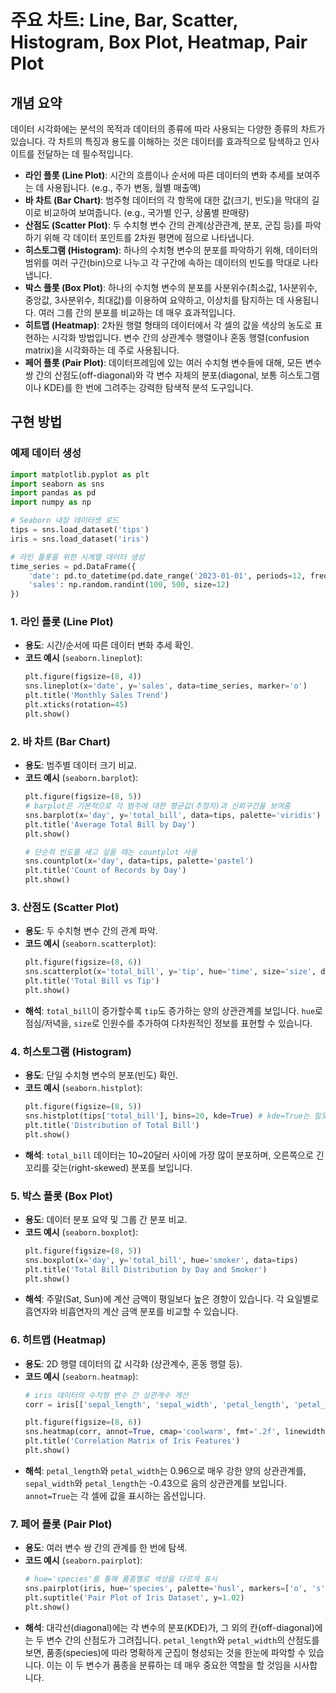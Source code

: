 
# 주요 차트: Line, Bar, Scatter, Histogram, Box Plot, Heatmap, Pair Plot

## 개념 요약

데이터 시각화에는 분석의 목적과 데이터의 종류에 따라 사용되는 다양한 종류의 차트가 있습니다. 각 차트의 특징과 용도를 이해하는 것은 데이터를 효과적으로 탐색하고 인사이트를 전달하는 데 필수적입니다.

- **라인 플롯 (Line Plot)**: 시간의 흐름이나 순서에 따른 데이터의 변화 추세를 보여주는 데 사용됩니다. (e.g., 주가 변동, 월별 매출액)
- **바 차트 (Bar Chart)**: 범주형 데이터의 각 항목에 대한 값(크기, 빈도)을 막대의 길이로 비교하여 보여줍니다. (e.g., 국가별 인구, 상품별 판매량)
- **산점도 (Scatter Plot)**: 두 수치형 변수 간의 관계(상관관계, 분포, 군집 등)를 파악하기 위해 각 데이터 포인트를 2차원 평면에 점으로 나타냅니다.
- **히스토그램 (Histogram)**: 하나의 수치형 변수의 분포를 파악하기 위해, 데이터의 범위를 여러 구간(bin)으로 나누고 각 구간에 속하는 데이터의 빈도를 막대로 나타냅니다.
- **박스 플롯 (Box Plot)**: 하나의 수치형 변수의 분포를 사분위수(최소값, 1사분위수, 중앙값, 3사분위수, 최대값)를 이용하여 요약하고, 이상치를 탐지하는 데 사용됩니다. 여러 그룹 간의 분포를 비교하는 데 매우 효과적입니다.
- **히트맵 (Heatmap)**: 2차원 행렬 형태의 데이터에서 각 셀의 값을 색상의 농도로 표현하는 시각화 방법입니다. 변수 간의 상관계수 행렬이나 혼동 행렬(confusion matrix)을 시각화하는 데 주로 사용됩니다.
- **페어 플롯 (Pair Plot)**: 데이터프레임에 있는 여러 수치형 변수들에 대해, 모든 변수 쌍 간의 산점도(off-diagonal)와 각 변수 자체의 분포(diagonal, 보통 히스토그램이나 KDE)를 한 번에 그려주는 강력한 탐색적 분석 도구입니다.

## 구현 방법

### 예제 데이터 생성

```python
import matplotlib.pyplot as plt
import seaborn as sns
import pandas as pd
import numpy as np

# Seaborn 내장 데이터셋 로드
tips = sns.load_dataset('tips')
iris = sns.load_dataset('iris')

# 라인 플롯을 위한 시계열 데이터 생성
time_series = pd.DataFrame({
    'date': pd.to_datetime(pd.date_range('2023-01-01', periods=12, freq='M')),
    'sales': np.random.randint(100, 500, size=12)
})
```

### 1. 라인 플롯 (Line Plot)
- **용도**: 시간/순서에 따른 데이터 변화 추세 확인.
- **코드 예시** (`seaborn.lineplot`):
  ```python
  plt.figure(figsize=(8, 4))
  sns.lineplot(x='date', y='sales', data=time_series, marker='o')
  plt.title('Monthly Sales Trend')
  plt.xticks(rotation=45)
  plt.show()
  ```

### 2. 바 차트 (Bar Chart)
- **용도**: 범주별 데이터 크기 비교.
- **코드 예시** (`seaborn.barplot`):
  ```python
  plt.figure(figsize=(8, 5))
  # barplot은 기본적으로 각 범주에 대한 평균값(추정치)과 신뢰구간을 보여줌
  sns.barplot(x='day', y='total_bill', data=tips, palette='viridis')
  plt.title('Average Total Bill by Day')
  plt.show()

  # 단순히 빈도를 세고 싶을 때는 countplot 사용
  sns.countplot(x='day', data=tips, palette='pastel')
  plt.title('Count of Records by Day')
  plt.show()
  ```

### 3. 산점도 (Scatter Plot)
- **용도**: 두 수치형 변수 간의 관계 파악.
- **코드 예시** (`seaborn.scatterplot`):
  ```python
  plt.figure(figsize=(8, 6))
  sns.scatterplot(x='total_bill', y='tip', hue='time', size='size', data=tips, alpha=0.7)
  plt.title('Total Bill vs Tip')
  plt.show()
  ```
- **해석**: `total_bill`이 증가할수록 `tip`도 증가하는 양의 상관관계를 보입니다. `hue`로 점심/저녁을, `size`로 인원수를 추가하여 다차원적인 정보를 표현할 수 있습니다.

### 4. 히스토그램 (Histogram)
- **용도**: 단일 수치형 변수의 분포(빈도) 확인.
- **코드 예시** (`seaborn.histplot`):
  ```python
  plt.figure(figsize=(8, 5))
  sns.histplot(tips['total_bill'], bins=20, kde=True) # kde=True는 밀도 곡선을 함께 표시
  plt.title('Distribution of Total Bill')
  plt.show()
  ```
- **해석**: `total_bill` 데이터는 10~20달러 사이에 가장 많이 분포하며, 오른쪽으로 긴 꼬리를 갖는(right-skewed) 분포를 보입니다.

### 5. 박스 플롯 (Box Plot)
- **용도**: 데이터 분포 요약 및 그룹 간 분포 비교.
- **코드 예시** (`seaborn.boxplot`):
  ```python
  plt.figure(figsize=(8, 5))
  sns.boxplot(x='day', y='total_bill', hue='smoker', data=tips)
  plt.title('Total Bill Distribution by Day and Smoker')
  plt.show()
  ```
- **해석**: 주말(Sat, Sun)에 계산 금액이 평일보다 높은 경향이 있습니다. 각 요일별로 흡연자와 비흡연자의 계산 금액 분포를 비교할 수 있습니다.

### 6. 히트맵 (Heatmap)
- **용도**: 2D 행렬 데이터의 값 시각화 (상관계수, 혼동 행렬 등).
- **코드 예시** (`seaborn.heatmap`):
  ```python
  # iris 데이터의 수치형 변수 간 상관계수 계산
  corr = iris[['sepal_length', 'sepal_width', 'petal_length', 'petal_width']].corr()

  plt.figure(figsize=(8, 6))
  sns.heatmap(corr, annot=True, cmap='coolwarm', fmt='.2f', linewidths=.5)
  plt.title('Correlation Matrix of Iris Features')
  plt.show()
  ```
- **해석**: `petal_length`와 `petal_width`는 0.96으로 매우 강한 양의 상관관계를, `sepal_width`와 `petal_length`는 -0.43으로 음의 상관관계를 보입니다. `annot=True`는 각 셀에 값을 표시하는 옵션입니다.

### 7. 페어 플롯 (Pair Plot)
- **용도**: 여러 변수 쌍 간의 관계를 한 번에 탐색.
- **코드 예시** (`seaborn.pairplot`):
  ```python
  # hue='species'를 통해 품종별로 색상을 다르게 표시
  sns.pairplot(iris, hue='species', palette='husl', markers=['o', 's', 'D'])
  plt.suptitle('Pair Plot of Iris Dataset', y=1.02)
  plt.show()
  ```
- **해석**: 대각선(diagonal)에는 각 변수의 분포(KDE)가, 그 외의 칸(off-diagonal)에는 두 변수 간의 산점도가 그려집니다. `petal_length`와 `petal_width`의 산점도를 보면, 품종(species)에 따라 명확하게 군집이 형성되는 것을 한눈에 파악할 수 있습니다. 이는 이 두 변수가 품종을 분류하는 데 매우 중요한 역할을 할 것임을 시사합니다.
